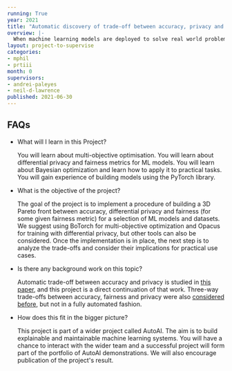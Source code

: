 ```yaml
---
running: True
year: 2021
title: "Automatic discovery of trade-off between accuracy, privacy and fairness for ML models"
overview: |-
  When machine learning models are deployed to solve real world problems, they are often trained on sensitive data, e.g. healthcare or financial records. Practitioners need to ensure fairness and privacy of the resulting model. Often privacy and fairness guarantees may only be achieved through sacrificing accuracy (as classically measured). Usually both privacy and fairness are set as fixed constraints, and the exact effect of such constraints on accuracy is unclear. This project proposes to develop a procedure of automatic discovery of the trade-off between these three metrics.
layout: project-to-supervise
categories:
- mphil
- prtiii
month: 0
supervisors:
- andrei-paleyes
- neil-d-lawrence
published: 2021-06-30
---
```


## FAQs

* What will I learn in this Project?

  You will learn about multi-objective optimisation. You will learn about differential privacy and fairness metrics for ML models. You will learn about Bayesian optimization and learn how to apply it to practical tasks. You will gain experience of building models using the PyTorch library.

* What is the objective of the project?

  The goal of the project is to implement a procedure of building a 3D Pareto front between accuracy, differential privacy and fairness (for some given fairness metric) for a selection of ML models and datasets. We suggest using BoTorch for multi-objective optimization and Opacus for training with differential privacy, but other tools can also be considered. Once the implementation is in place, the next step is to analyze the trade-offs and consider their implications for practical use cases.

* Is there any background work on this topic?

  Automatic trade-off between accuracy and privacy is studied in [this paper](https://arxiv.org/abs/1905.10862), and this project is a direct continuation of that work. Three-way trade-offs between accuracy, fairness and privacy were also [considered before](https://arxiv.org/abs/2102.05975), but not in a fully automated fashion.

* How does this fit in the bigger picture?

  This project is part of a wider project called AutoAI. The aim is to build explainable and maintainable machine learning systems. You will have a chance to interact with the wider team and a successful project will form part of the portfolio of AutoAI demonstrations. We will also encourage publication of the project's result.

